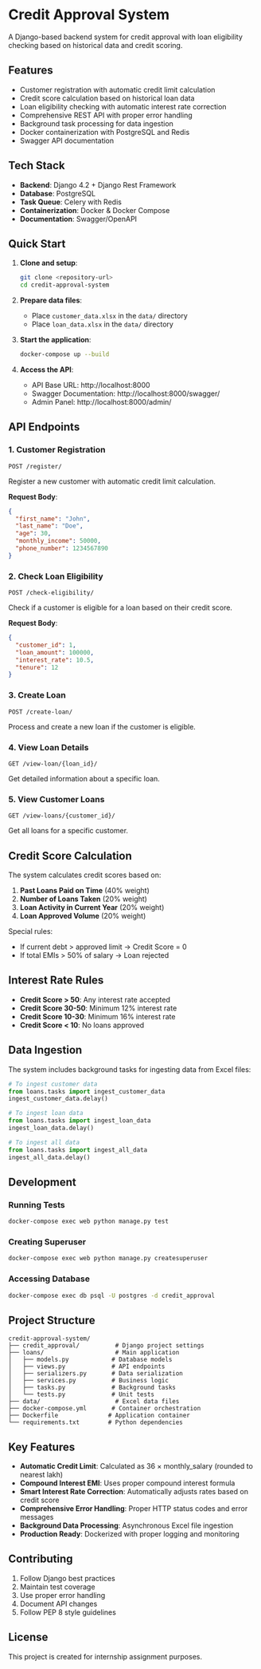 # Credit Approval System

A Django-based backend system for credit approval with loan eligibility checking based on historical data and credit scoring.

## Features

- Customer registration with automatic credit limit calculation
- Credit score calculation based on historical loan data
- Loan eligibility checking with automatic interest rate correction
- Comprehensive REST API with proper error handling
- Background task processing for data ingestion
- Docker containerization with PostgreSQL and Redis
- Swagger API documentation

## Tech Stack

- **Backend**: Django 4.2 + Django Rest Framework
- **Database**: PostgreSQL
- **Task Queue**: Celery with Redis
- **Containerization**: Docker & Docker Compose
- **Documentation**: Swagger/OpenAPI

## Quick Start

1. **Clone and setup**:
   ```bash
   git clone <repository-url>
   cd credit-approval-system
   ```

2. **Prepare data files**:
   - Place `customer_data.xlsx` in the `data/` directory
   - Place `loan_data.xlsx` in the `data/` directory

3. **Start the application**:
   ```bash
   docker-compose up --build
   ```

4. **Access the API**:
   - API Base URL: http://localhost:8000
   - Swagger Documentation: http://localhost:8000/swagger/
   - Admin Panel: http://localhost:8000/admin/

## API Endpoints

### 1. Customer Registration
```
POST /register/
```
Register a new customer with automatic credit limit calculation.

**Request Body**:
```json
{
  "first_name": "John",
  "last_name": "Doe",
  "age": 30,
  "monthly_income": 50000,
  "phone_number": 1234567890
}
```

### 2. Check Loan Eligibility
```
POST /check-eligibility/
```
Check if a customer is eligible for a loan based on their credit score.

**Request Body**:
```json
{
  "customer_id": 1,
  "loan_amount": 100000,
  "interest_rate": 10.5,
  "tenure": 12
}
```

### 3. Create Loan
```
POST /create-loan/
```
Process and create a new loan if the customer is eligible.

### 4. View Loan Details
```
GET /view-loan/{loan_id}/
```
Get detailed information about a specific loan.

### 5. View Customer Loans
```
GET /view-loans/{customer_id}/
```
Get all loans for a specific customer.

## Credit Score Calculation

The system calculates credit scores based on:

1. **Past Loans Paid on Time** (40% weight)
2. **Number of Loans Taken** (20% weight)  
3. **Loan Activity in Current Year** (20% weight)
4. **Loan Approved Volume** (20% weight)

Special rules:
- If current debt > approved limit → Credit Score = 0
- If total EMIs > 50% of salary → Loan rejected

## Interest Rate Rules

- **Credit Score > 50**: Any interest rate accepted
- **Credit Score 30-50**: Minimum 12% interest rate
- **Credit Score 10-30**: Minimum 16% interest rate
- **Credit Score < 10**: No loans approved

## Data Ingestion

The system includes background tasks for ingesting data from Excel files:

```python
# To ingest customer data
from loans.tasks import ingest_customer_data
ingest_customer_data.delay()

# To ingest loan data  
from loans.tasks import ingest_loan_data
ingest_loan_data.delay()

# To ingest all data
from loans.tasks import ingest_all_data
ingest_all_data.delay()
```

## Development

### Running Tests
```bash
docker-compose exec web python manage.py test
```

### Creating Superuser
```bash
docker-compose exec web python manage.py createsuperuser
```

### Accessing Database
```bash
docker-compose exec db psql -U postgres -d credit_approval
```

## Project Structure

```
credit-approval-system/
├── credit_approval/          # Django project settings
├── loans/                    # Main application
│   ├── models.py            # Database models
│   ├── views.py             # API endpoints
│   ├── serializers.py       # Data serialization
│   ├── services.py          # Business logic
│   ├── tasks.py             # Background tasks
│   └── tests.py             # Unit tests
├── data/                     # Excel data files
├── docker-compose.yml       # Container orchestration
├── Dockerfile              # Application container
└── requirements.txt        # Python dependencies
```

## Key Features

- **Automatic Credit Limit**: Calculated as 36 × monthly_salary (rounded to nearest lakh)
- **Compound Interest EMI**: Uses proper compound interest formula
- **Smart Interest Rate Correction**: Automatically adjusts rates based on credit score
- **Comprehensive Error Handling**: Proper HTTP status codes and error messages
- **Background Data Processing**: Asynchronous Excel file ingestion
- **Production Ready**: Dockerized with proper logging and monitoring

## Contributing

1. Follow Django best practices
2. Maintain test coverage
3. Use proper error handling
4. Document API changes
5. Follow PEP 8 style guidelines

## License

This project is created for internship assignment purposes.